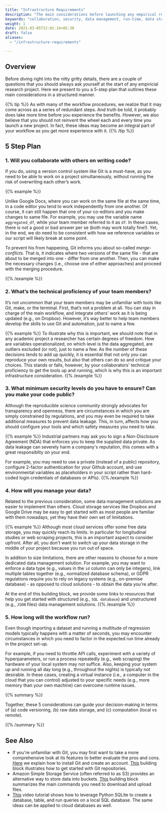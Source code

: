 ```yaml
---
title: "Infrastructure Requirements"
description: "The main considerations before launching any empirical research project"
keywords: "collaboration, security, data management, run-time, data storage, computation, code versioning"
weight: 1
date: 2021-03-05T22:01:14+05:30
draft: false
aliases:
  - "/infrastructure-requirements"

---
```


## Overview

Before diving right into the nitty gritty details, there are a couple of questions that you should always ask yourself at the start of any empiricial research project. Here we present to you a 5-step plan that outlines these main considerations in a structured manner. 

{{% tip %}}
As with many of the workflow procedures, we realize that it may come across as a series of redundant steps. And truth be told, it probably does take more time before you experience the benefits. However, we also believe that you should not reinvent the wheel each and every time you launch a new project. In fact, these ideas may become an integral part of your workflow as you get more experience with it.
{{% /tip %}}


## 5 Step Plan

### 1. Will you collaborate with others on writing code?
If you do, using a version control system like Git is a must-have, as you need to be able to work on a project simultaneously, without running the risk of overwriting each other’s work.

{{% example %}}

Unlike Google Docs, where you can work on the same file at the same time, in a code editor you tend to work independently from one another. Of course, it can still happen that one of your co-editors and you make changes to same file. For example, you may use the variable name `aggregated_df`, while your team member referred to it as `df`. In these cases, there is not a good or bad answer per se (both may work totally fine!). Yet, in the end, we do need to be consistent with how we reference variables or our script will likely break at some point. 

To prevent his from happening, Git informs you about so-called *merge-conflicts*. That is, it indicates where two versions of the same file - that are about to be merged into one - differ from one another. Then, you can make the necessary changes (i.e., choose one of either approaches) and proceed with the merging procedure.

{{% /example %}}


### 2. What’s the technical proficiency of your team members?
It’s not uncommon that your team members may be unfamiliar with tools like Git, make, or the terminal. First, that’s not a problem at all. You can stay in charge of the main workflow, and integrate others’ work as it is being updated (e.g., on Dropbox). However, it’s way better to help team members develop the skills to use Git and automation, just to name a few.

{{% example %}}
To illustrate why this is important, we should note that in any academic project a researcher has certain degrees of freedom. How are variables operationalized, on which level is the data aggregated, are outliers excluded (or not), just to name a few. As the number of these decisions tends to add up quickly, it is essential that not only you can reproduce your own results, but also that others can do so and critique your choices. This stands or falls, however, by your collaborators' technical proficiency to get the tools up and running, which is why this is an important infrastructure consideration.
{{% /example %}}

### 3. What minimum security levels do you have to ensure? Can you make your code public?

Although the reproducible science community strongly advocates for transparency and openness, there are circumstances in which you are simply constrained by regulations, and you may even be required to take additional measures to prevent data leakage. This, in turn, affects how you should configure your tools and which safety measures you need to take. 

{{% example %}}
Industrial partners may ask you to sign a Non-Disclosure Agreement (NDA) that enforces you to keep the supplied data private. As data leakage can severely harm a company's reputation, this comes with a great responsiblity on your end. 

For example, you may need to use a private (instead of a public) repository, configure 2-factor authentication for your Github account, and use environmental variables as placeholders in your script rather than hard-coded login credentials of databases or APIs).
{{% /example %}}


### 4. How will you manage your data?
Related to the previous consideration, some data management solutions are easier to implement than others. Cloud storage services like Dropbox and Google Drive may be easy to get started with as most people are familiar with them nowadays, yet they have their own set of limitations. 

{{% example %}}
Although most cloud services offer some free data storage, you may quickly reach its limits. In particular for longitudinal studies or web scraping projects, this is an important aspect to consider upfront. After all, you don't want to switch up your data storage in the middle of your project because you run out of space.

In addition to size limitations, there are other reasons to choose for a more dedicated data management solution. For example, you may want to enforce a data type (e.g., values in the `id` column can only be integers), link multiple tables together (e.g., normalized database schema), or GDPR regulations require you to rely on legacy systems (e.g., on-premise database) - as opposed to cloud solutions - to obtain the data you're after.

At the end of this building block, we provide some links to resources that help you get started with structured (e.g., `SQL database`) and unstructured (e.g., `JSON` files) data management solutions. 
{{% /example %}}




### 5. How long will the workflow run?
Even though importing a dataset and running a multitude of regression models typically happens with a matter of seconds, you may encounter circumstances in which you need to factor in the expected run time already in the project set-up. 

For example, if you need to throttle API calls, experiment with a variety of hyperparameters, or run a process repeatedly (e.g., web scraping) the hardware of your local system may not suffice. Also, keeping your system up and running all day long (e.g., throughout the nights) is typically not desirable. In these cases, creating a virtual instance (i.e., a computer in the cloud that you can control) adjusted to your specific needs (e.g., more memory than your own machine) can overcome runtime issues.


{{% summary %}}

Together, these 5 considerations can guide your decision-making in terms of (a) code versioning, (b) raw data storage, and (c) computation (local vs remote).

{{% /summary %}}


## See Also
* If you're unfamiliar with Git, you may first want to take a more comprehensive look at its features to better evaluate the pros and cons. [Here](https://tilburgsciencehub.com/building-blocks/configure-your-computer/statistics-and-computation/git/ ) we explain how to install Git and create an account. [This](https://tilburgsciencehub.com/building-blocks/share-your-results-and-project/use-github/versioning-using-git/#overview) building block illustrates how to get started with Git repositories.  
* Amazon Simple Storage Service (often referred to as S3) provides an alternative way to store data into buckets. [This](https://tilburgsciencehub.com/building-blocks/store-and-document-your-data/store-data/aws-s3-buckets/#0) building block summarizes the main commands you need to download and upload files.
* [This](https://www.youtube.com/watch?v=pd-0G0MigUA) video tutorial shows how to leverage Python SQLite to create a database, table, and run queries on a local SQL database. The same ideas can be applied to cloud databases as well.
